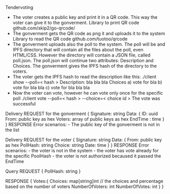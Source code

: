 Tendervoting

- The voter creates a public key and print it in a QR code. This way the voter can give it to the gonverment.
Library to print QR code  github.com/skip2/go-qrcode/
- The gonverment gets the QR code as png it and uploads it to the system
Library to read the QR code github.com/tuotoo/qrcode
- The gonverment uploads also the poll to the system. 
The poll will be and IPFS directory that will contain all the files about the poll, even HTML/CSS.
However the directory will contain a JSON file, called poll.json.
The poll.json will continue two attributes: Description and Choices.
The gonverment gives the IPFS hash of the directory to the voters.
- The voter gets the IPFS hash to read the description like this:
./client show --poll=< hash >
Description:
bla bla bla
Choices
a) vote for bla
b) vote for bla bla
c) vote for bla bla bla
- Now the voter can vote, however he can vote only once for the specific poll
./client vote --poll=< hash > --choice=< choice id >
The vote was successful 


Delivery
REQUEST for the gonverment
{
    Signature: string
    Data: {
        ID: uuid 
        From: public key as hex
        Voters: array of public keys as hex
        EndTime : time
    }
}
RESPONSE
  Error scenarios:
    - The public key of the gonverment is not in the list

Delivery
REQUEST for the voter
{
    Signature: string
    Data: {
        From: public key as hex 
        PollHash: string 
        Choice: string
        Date: time
    }
}
RESPONSE
  Error scenarios:
    - the voter is not in the system
    - the voter has vote already for the specific PoolHash
    - the voter is not authorized becaused it passed the EndTime


Query
REQUEST
{
    PollHash: string
}

RESPONSE
{
    Votes:{
        Choices: map[string]int // the choices and percentage based on the number of voters
        NumberOfVoters: int
        NumberOfVotes: int
    }
}
